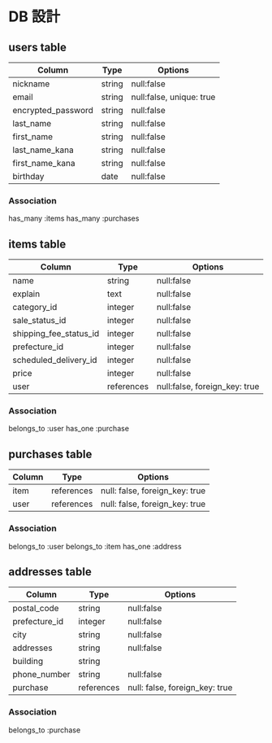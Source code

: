 # DB 設計


## users table

| Column             | Type                | Options                 |
|--------------------|---------------------|-------------------------|
| nickname           | string              | null:false              |
| email              | string              | null:false, unique: true|
| encrypted_password | string              | null:false              |
| last_name          | string              | null:false              |
| first_name         | string              | null:false              |
| last_name_kana     | string              | null:false              |
| first_name_kana    | string              | null:false              |
| birthday           | date                | null:false              |



### Association
has_many :items
has_many :purchases


## items table

| Column                              | Type        | Options                                |
|-------------------------------------|-------------|----------------------------------------|
| name                                | string      | null:false                             |
| explain                             | text        | null:false                             |
| category_id                         | integer     | null:false                             |
| sale_status_id                      | integer     | null:false                             |
| shipping_fee_status_id              | integer     | null:false                             |
| prefecture_id                       | integer     | null:false                             |
| scheduled_delivery_id               | integer     | null:false                             |
| price                               | integer     | null:false                             |
| user                                | references  | null:false, foreign_key: true          |




### Association
belongs_to :user
has_one :purchase

## purchases table

| Column         | Type         | Options                                        |
|----------------|--------------|------------------------------------------------|
| item           | references   | null: false, foreign_key: true                 |
| user           | references   | null: false, foreign_key: true                 |

### Association
belongs_to :user
belongs_to :item
has_one :address




## addresses table

| Column         | Type                  | Options                        |
|----------------|-----------------------|--------------------------------|
| postal_code    | string                | null:false                     |
| prefecture_id  | integer               | null:false                     |
| city           | string                | null:false                     |
| addresses      | string                | null:false                     |
| building       | string                |                                |
| phone_number   | string                | null:false                     |
| purchase       | references            | null: false, foreign_key: true |

### Association
belongs_to :purchase



